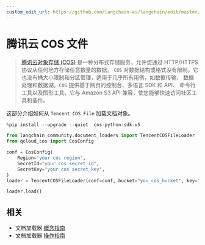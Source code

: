 ```yaml
---
custom_edit_url: https://github.com/langchain-ai/langchain/edit/master/docs/docs/integrations/document_loaders/tencent_cos_file.ipynb
---
```


# 腾讯云 COS 文件

>[腾讯云对象存储 (COS)](https://www.tencentcloud.com/products/cos) 是一种分布式存储服务，允许您通过 HTTP/HTTPS 协议从任何地方存储任意数量的数据。 
> `COS` 对数据结构或格式没有限制。它也没有桶大小限制和分区管理，适用于几乎所有用例，如数据传输、 
> 数据处理和数据湖。`COS` 提供基于网页的控制台、多语言 SDK 和 API、 
> 命令行工具以及图形工具。它与 Amazon S3 API 兼容，使您能够快速访问社区工具和插件。

这部分介绍如何从 `Tencent COS File` 加载文档对象。


```python
%pip install --upgrade --quiet  cos-python-sdk-v5
```


```python
from langchain_community.document_loaders import TencentCOSFileLoader
from qcloud_cos import CosConfig
```


```python
conf = CosConfig(
    Region="your cos region",
    SecretId="your cos secret_id",
    SecretKey="your cos secret_key",
)
loader = TencentCOSFileLoader(conf=conf, bucket="you_cos_bucket", key="fake.docx")
```


```python
loader.load()
```

## 相关

- 文档加载器 [概念指南](/docs/concepts/#document-loaders)
- 文档加载器 [操作指南](/docs/how_to/#document-loaders)
